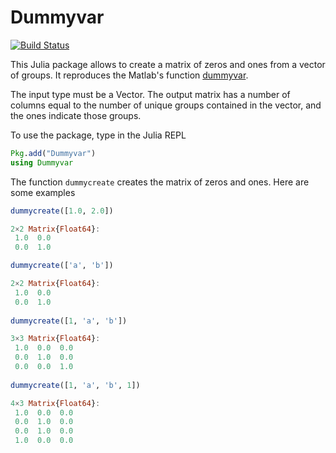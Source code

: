 # Dummyvar

[![Build Status](https://github.com/fabrizioleone/Dummyvar.jl/actions/workflows/CI.yml/badge.svg?branch=main)](https://github.com/fabrizioleone/Dummyvar.jl/actions/workflows/CI.yml?query=branch%3Amain)

This Julia package allows to create a matrix of zeros and ones from a vector of groups. It reproduces the Matlab's function [dummyvar](https://www.mathworks.com/help/stats/dummyvar.html).


The input type must be a Vector. The output matrix has a number of columns equal to the number of unique groups contained in the vector, and the ones indicate those groups. 

To use the package, type in the Julia REPL

```julia
Pkg.add("Dummyvar")
using Dummyvar
```

The function ```dummycreate``` creates the matrix of zeros and ones. Here are some examples


```julia
dummycreate([1.0, 2.0])

2×2 Matrix{Float64}:
 1.0  0.0
 0.0  1.0

dummycreate(['a', 'b'])

2×2 Matrix{Float64}:
 1.0  0.0
 0.0  1.0
 
dummycreate([1, 'a', 'b'])

3×3 Matrix{Float64}:
 1.0  0.0  0.0
 0.0  1.0  0.0
 0.0  0.0  1.0
 
dummycreate([1, 'a', 'b', 1])

4×3 Matrix{Float64}:
 1.0  0.0  0.0
 0.0  1.0  0.0
 0.0  1.0  0.0
 1.0  0.0  0.0

```

